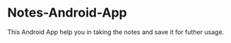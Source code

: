 # Notes-Android-App
This Android App help you in taking the notes and save it for futher usage. <br>
